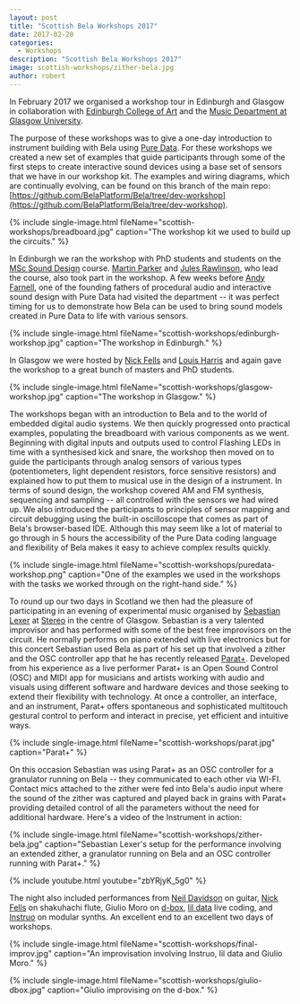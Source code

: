```yaml
---
layout: post
title: "Scottish Bela Workshops 2017"
date: 2017-02-20
categories:
  - Workshops
description: "Scottish Bela Workshops 2017"
image: scottish-workshops/zither-bela.jpg
author: robert
---
```


In February 2017 we organised a workshop tour in Edinburgh and Glasgow in collaboration with [Edinburgh College of Art](http://www.eca.ed.ac.uk/reid-school-of-music/postgraduate/taught-degrees/sound-design-msc) and the [Music Department at Glasgow University](http://www.gla.ac.uk/postgraduate/taught/sounddesignaudiovisualpractice/). 

The purpose of these workshops was to give a one-day introduction to instrument building with Bela using [Pure Data](https://puredata.info/). For these workshops we created a new set of examples that guide participants through some of the first steps to create interactive sound devices using a base set of sensors that we have in our workshop kit. The examples and wiring diagrams, which are continually evolving, can be found on this branch of the main repo: [https://github.com/BelaPlatform/Bela/tree/dev-workshop](https://github.com/BelaPlatform/Bela/tree/dev-workshop).

{% include single-image.html fileName="scottish-workshops/breadboard.jpg" caption="The workshop kit we used to build up the circuits." %}

In Edinburgh we ran the workshop with PhD students and students on the [MSc Sound Design](http://www.eca.ed.ac.uk/reid-school-of-music/postgraduate/taught-degrees/sound-design-msc) course. [Martin Parker](http://www.tinpark.com) and [Jules Rawlinson](http://www.pixelmechanics.com), who lead the course, also took part in the workshop. A few weeks before [Andy Farnell](http://aspress.co.uk/sd/), one of the founding fathers of procedural audio and interactive sound design with Pure Data had visited the department -- it was perfect timing for us to demonstrate how Bela can be used to bring sound models created in Pure Data to life with various sensors.

{% include single-image.html fileName="scottish-workshops/edinburgh-workshop.jpg" caption="The workshop in Edinburgh." %}

In Glasgow we were hosted by [Nick Fells](http://nickfells.net/) and [Louis Harris](http://www.louiseharris.co.uk/) and again gave the workshop to a great bunch of masters and PhD students. 

{% include single-image.html fileName="scottish-workshops/glasgow-workshop.jpg" caption="The workshop in Glasgow." %}

The workshops began with an introduction to Bela and to the world of embedded digital audio systems. We then quickly progressed onto practical examples, populating the breadboard with various components as we went. Beginning with digital inputs and outputs used to control Flashing LEDs in time with a synthesised kick and snare, the workshop then moved on to guide the participants through analog sensors of various types (potentiometers, light dependent resistors, force sensitive resistors) and explained how to put them to musical use in the design of a instrument. In terms of sound design, the workshop covered AM and FM synthesis, sequencing and sampling -- all controlled with the sensors we had wired up. We also introduced the participants to principles of sensor mapping and circuit debugging using the built-in oscilloscope that comes as part of Bela's browser-based IDE. Although this may seem like a lot of material to go through in 5 hours the accessibility of the Pure Data coding language and flexibility of Bela makes it easy to achieve complex results quickly.

{% include single-image.html fileName="scottish-workshops/puredata-workshop.png" caption="One of the examples we used in the workshops with the tasks we worked through on the right-hand side." %}

To round up our two days in Scotland we then had the pleasure of participating in an evening of experimental music organised by [Sebastian Lexer](http://sebastianlexer.eu/) at [Stereo](http://www.stereocafebar.com/) in the centre of Glasgow. Sebastian is a very talented improvisor and has performed with some of the best free improvisors on the circuit. He normally performs on piano extended with live electronics but for this concert Sebastian used Bela as part of his set up that involved a zither and the OSC controller app that he has recently released [Parat+](https://itunes.apple.com/us/app/parat+/id997497361?mt=8). Developed from his experience as a live performer Parat+ is an Open Sound Control (OSC) and MIDI app for musicians and artists working with audio and visuals using different software and hardware devices and those seeking to extend their flexibility with technology. At once a controller, an interface, and an instrument, Parat+ offers spontaneous and sophisticated multitouch gestural control to perform and interact in precise, yet efficient and intuitive ways. 

{% include single-image.html fileName="scottish-workshops/parat.jpg" caption="Parat+" %}

On this occasion Sebastian was using Parat+ as an OSC controller for a granulator running on Bela -- they communicated to each other via WI-FI. Contact mics attached to the zither were fed into Bela's audio input where the sound of the zither was captured and played back in grains with Parat+ providing detailed control of all the parameters without the need for additional hardware. Here's a video of the Instrument in action:

{% include single-image.html fileName="scottish-workshops/zither-bela.jpg" caption="Sebastian Lexer's setup for the performance involving an extended zither, a granulator running on Bela and an OSC controller running with Parat+." %}

{% include youtube.html youtube="zbYRjyK_5g0" %}

The night also included performances from [Neil Davidson](http://neildavidsonevents.blogspot.co.uk/) on guitar, [Nick Fells](http://nickfells.net/) on shakuhachi flute, Giulio Moro on [d-box](http://blog.bela.io/2016/11/28/dbox/), [lil data](http://data.pcmusic.info/) live coding, and [Instruo](http://www.instruo.media/modules/) on modular synths. An excellent end to an excellent two days of workshops.

{% include single-image.html fileName="scottish-workshops/final-improv.jpg" caption="An improvisation involving Instruo, lil data and Giulio Moro." %}

{% include single-image.html fileName="scottish-workshops/giulio-dbox.jpg" caption="Giulio improvising on the d-box." %}